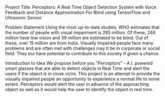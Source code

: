 Project Title:
Perceptors: A Real Time Object Detection System with Voice Feedback and Distance Approximation For Blind using TensorFlow and Ultrasonic Sensor
 
Problem Statement
Using the most up-to-date studies, WHO estimates that the number of people with visual impairment is 285 million.  Of these, 246 million have low vision and 39 million are estimated to be blind. Out of these, over 15 million are from India. 
Visually Impaired people face many problems and are often met with challenges may it be in corporate or social field. They too have potential to contribute to this society if given a chance.

Introduction to Idea
We propose before you "Perceptors" - A.I. powered smart glasses that are able to detect objects in Real Time and alert the users if the object is in close vicini. This project is an attempt to provide the visually impaired people an opportunity to experience a normal life to some extent. Perceptors would alert the user in advance of the approaching object as well as it would help the user to identify the object in real time.

